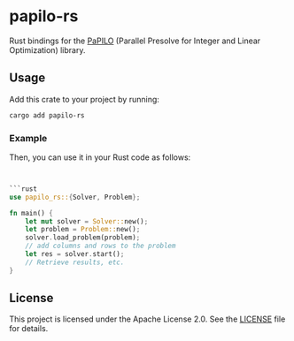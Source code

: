 # papilo-rs

Rust bindings for the [PaPILO](https://github.com/scipopt/papilo) (Parallel Presolve for Integer and Linear Optimization) library.

## Usage

Add this crate to your project by running:

```bash
cargo add papilo-rs
```

### Example

Then, you can use it in your Rust code as follows:

```rust


```rust
use papilo_rs::{Solver, Problem};

fn main() {
    let mut solver = Solver::new();
    let problem = Problem::new();
    solver.load_problem(problem);
    // add columns and rows to the problem
    let res = solver.start();
    // Retrieve results, etc.
}
```

## License

This project is licensed under the Apache License 2.0. See the [LICENSE](LICENSE) file for details.

